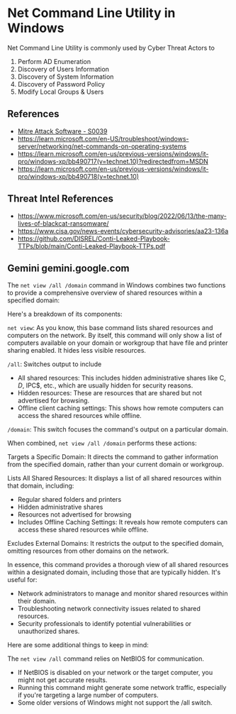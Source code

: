 # Net Command Line Utility in Windows

Net Command Line Utility is commonly used by Cyber Threat Actors to 
1. Perform AD Enumeration
2. Discovery of Users Information
3. Discovery of System Information 
4. Discovery of Password Policy
4. Modify Local Groups & Users


## References
- [Mitre Attack Software - S0039](https://attack.mitre.org/software/S0039/)
- https://learn.microsoft.com/en-US/troubleshoot/windows-server/networking/net-commands-on-operating-systems
- https://learn.microsoft.com/en-us/previous-versions/windows/it-pro/windows-xp/bb490717(v=technet.10)?redirectedfrom=MSDN
- https://learn.microsoft.com/en-us/previous-versions/windows/it-pro/windows-xp/bb490718(v=technet.10)


## Threat Intel References
- https://www.microsoft.com/en-us/security/blog/2022/06/13/the-many-lives-of-blackcat-ransomware/
- https://www.cisa.gov/news-events/cybersecurity-advisories/aa23-136a
- https://github.com/DISREL/Conti-Leaked-Playbook-TTPs/blob/main/Conti-Leaked-Playbook-TTPs.pdf


## Gemini gemini.google.com

The `net view /all /domain` 
command in Windows combines two functions to provide a comprehensive overview of shared resources within a specified domain:

Here's a breakdown of its components:

`net view`: As you know, this base command lists shared resources and computers on the network.
By itself, this command will only show a list of computers available on your domain or workgroup that have file and printer sharing enabled. It hides less visible resources.

`/all`: Switches output to include
- All shared resources: This includes hidden administrative shares like C$, D$, IPC$, etc., which are usually hidden for security reasons.
- Hidden resources: These are resources that are shared but not advertised for browsing.
- Offline client caching settings: This shows how remote computers can access the shared resources while offline.

`/domain`: This switch focuses the command's output on a particular domain.

When combined, `net view /all /domain` performs these actions:

Targets a Specific Domain: It directs the command to gather information from the specified domain, rather than your current domain or workgroup.

Lists All Shared Resources: It displays a list of all shared resources within that domain, including:
- Regular shared folders and printers
- Hidden administrative shares
- Resources not advertised for browsing
- Includes Offline Caching Settings: It reveals how remote computers can access these shared resources while offline. 

Excludes External Domains: It restricts the output to the specified domain, omitting resources from other domains on the network.

In essence, this command provides a thorough view of all shared resources within a designated domain, including those that are typically hidden.
It's useful for:
- Network administrators to manage and monitor shared resources within their domain.
- Troubleshooting network connectivity issues related to shared resources.
- Security professionals to identify potential vulnerabilities or unauthorized shares.

Here are some additional things to keep in mind:

The `net view /all` command relies on NetBIOS for communication. 
- If NetBIOS is disabled on your network or the target computer, you might not get accurate results.
- Running this command might generate some network traffic, especially if you're targeting a large number of computers.
- Some older versions of Windows might not support the /all switch.

